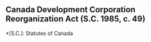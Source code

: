 ## Canada Development Corporation Reorganization Act (S.C. 1985, c. 49)
  *[S.C.]: Statutes of Canada

